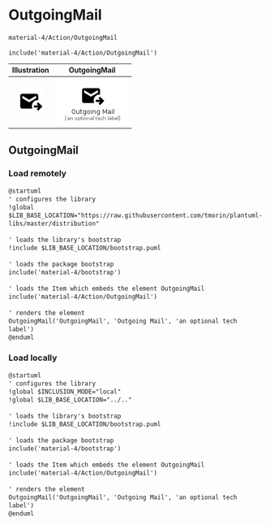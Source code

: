 # OutgoingMail


```text
material-4/Action/OutgoingMail
```

```text
include('material-4/Action/OutgoingMail')
```



| Illustration | OutgoingMail |
| :---: | :---: |
| ![illustration for Illustration](../../material-4/Action/OutgoingMail.png) | ![illustration for OutgoingMail](../../material-4/Action/OutgoingMail.Local.png) |




## OutgoingMail

### Load remotely
```plantuml
@startuml
' configures the library
!global $LIB_BASE_LOCATION="https://raw.githubusercontent.com/tmorin/plantuml-libs/master/distribution"

' loads the library's bootstrap
!include $LIB_BASE_LOCATION/bootstrap.puml

' loads the package bootstrap
include('material-4/bootstrap')

' loads the Item which embeds the element OutgoingMail
include('material-4/Action/OutgoingMail')

' renders the element
OutgoingMail('OutgoingMail', 'Outgoing Mail', 'an optional tech label')
@enduml
```

### Load locally
```plantuml
@startuml
' configures the library
!global $INCLUSION_MODE="local"
!global $LIB_BASE_LOCATION="../.."

' loads the library's bootstrap
!include $LIB_BASE_LOCATION/bootstrap.puml

' loads the package bootstrap
include('material-4/bootstrap')

' loads the Item which embeds the element OutgoingMail
include('material-4/Action/OutgoingMail')

' renders the element
OutgoingMail('OutgoingMail', 'Outgoing Mail', 'an optional tech label')
@enduml
```

